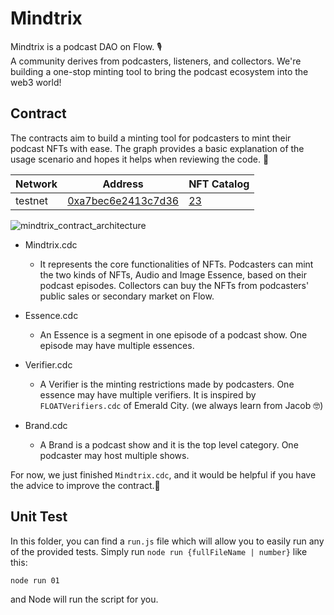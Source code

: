 # Mindtrix
Mindtrix is a podcast DAO on Flow. 🎙  
A community derives from podcasters, listeners, and collectors.
We're building a one-stop minting tool to bring the podcast ecosystem into the web3 world!

## Contract
The contracts aim to build a minting tool for podcasters to mint their podcast NFTs with ease. The graph provides a basic explanation of the usage scenario and hopes it helps when reviewing the code. 🙂

|Network|Address|NFT Catalog|
|-------|-------|-------|
|testnet|[0xa7bec6e2413c7d36](https://flow-view-source.com/testnet/account/0xa7bec6e2413c7d36/contract/Mindtrix)|[23](https://nft-catalog.vercel.app/proposals/testnet/23)|

![mindtrix_contract_architecture](https://i.imgur.com/o8dnuR9.png)

 - Mindtrix.cdc 
   - It represents the core functionalities of NFTs. Podcasters can mint the two kinds of NFTs, Audio 
and Image Essence, based on their podcast episodes. Collectors can buy the NFTs from podcasters' public sales or secondary market on Flow.

 - Essence.cdc 
   - An Essence is a segment in one episode of a podcast show. One episode may have multiple essences.
   
 - Verifier.cdc
   - A Verifier is the minting restrictions made by podcasters.
One essence may have multiple verifiers. It is inspired by `FLOATVerifiers.cdc` of Emerald City. (we always learn from Jacob 🤓)
   
 - Brand.cdc
   - A Brand is a podcast show and it is the top level category. One podcaster may host multiple shows.

For now, we just finished `Mindtrix.cdc`, and it would be helpful if you have the advice to improve the contract.🙏

## Unit Test
In this folder, you can find a `run.js` file which will allow you to easily run any of the provided tests.
Simply run `node run {fullFileName | number}` like this:
```shell
node run 01
```
and Node will run the script for you.
